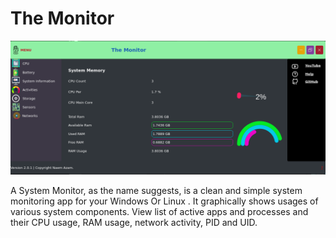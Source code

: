 # The Monitor
<img src="/img/main.png"> 

A System Monitor, as the name suggests, is a clean and simple system monitoring app for your Windows Or Linux . It graphically shows usages of various system components. View list of active apps and processes and their CPU usage, RAM usage, network activity, PID and UID.
 
